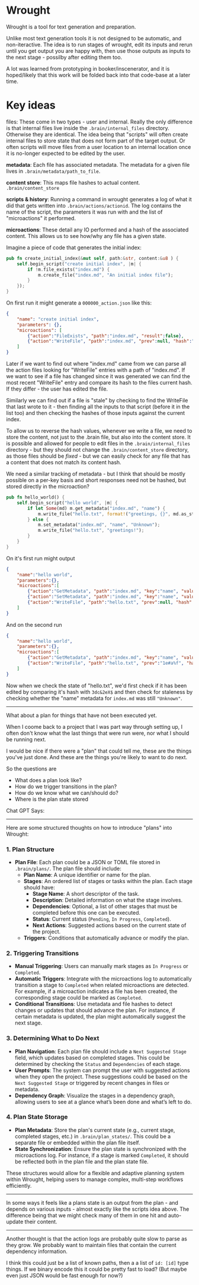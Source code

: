 # Wrought
Wrought is a tool for text generation and preparation.

Unlike most text generation tools it is not designed to be 
automatic, and non-iteractive. The idea is to run stages of wrought, edit its inputs and rerun until you get output you are happy with, then use those outputs as inputs to the next stage - possilby after editing them too.

A lot was learned from prototyping in booker/inscenerator, and it is hoped/likely that this
work will be folded back into that code-base at a later time.

# Key ideas

files: These come in two types - user and internal. Really the only difference is that
internal files live inside the `.brain/internal_files` directory. Otherwise they are identical.
The idea being that "scripts" will often create internal files to store state that does not
form part of the target output. Or often scripts will move files from a user location
to an internal location once it is no-longer expected to be edited by the user.

**metadata**: Each file has associated metadata. The metadata for a given file lives in
`.brain/metadata/path_to_file`.

**content store**: This maps file hashes to actual content. `.brain/content_store`

**scripts & history**: Running a command in wrought generates a log of what it did that gets written into `.brain/actions/actionid`. The log contains the name of the script, the parameters it was run with and the list of "microactions" it performed. 

**microactions**: These detail any IO performed and a hash of the associated content. This allows us to see how/why any file has a given state.


Imagine a piece of code that generates the initial index:

```rust
pub fn create_initial_index(&mut self, path:&str, content:&u8 ) {
    self.begin_script("create initial index", |m| {
        if !m.file_exists("index.md") {
            m.create_file("index.md", "An initial index file");
        }
    });
}
```

On first run it might generate a `000000_action.json` like this:

```json
{
    "name": "create initial index",
    "parameters": {},
    "microactions": [
        {"action":"FileExists", "path":"index.md", "result":false},
        {"action":"WriteFile", "path":"index.md", "prev":null, "hash":"cfgsh-dm#,s"},
    ]
}
```

Later if we want to find out where "index.md" came from we can parse all the action files looking
for "WriteFile" entries with a path of "index.md". If we want to see if a file has
changed since it was generated we can find the most recent "WriteFile" entry and compare its
hash to the files current hash. If they differ - the user has edited the file.

Similarly we can find out if a file is "stale" by checking to find the WriteFile that last wrote to it - then finding all the inputs to that script (before it in the list too) and then checking the hashes of those inputs against the current index.

To allow us to reverse the hash values, whenever we write a file, we need to store the content, not just to the .brain file, but also into the content store. It is possible and allowed for people to edit files in the `.brain/internal_files` directory - but they should not change the `.brain/content_store` directory, as those files should be _fixed_ - but we can easily check for any file that has a content that does not match its content hash.

We need a similar tracking of metadata - but I think that should be mostly possible on a per-key basis and short responses need not be hashed, but stored directly in the microaction?

```rust
pub fn hello_world() {
    self.begin_script("hello world", |m| {
        if let Some(md) m.get_metadata("index.md", "name") {
            m.write_file("hello.txt", format!("greetings, {}", md.as_string());
        } else {
            m.set_metadata("index.md", "name", "Unknown");
            m.write_file("hello.txt", "greetings!");
        }
    }
}
```

On it's first run might output

```json
{
    "name":"hello world",
    "parameters":{},
    "microactions":[
        {"action":"GetMetadata", "path":"index.md", "key":"name", "value":null},
        {"action":"SetMetadata", "path":"index.md", "key":"name", "value":"Unknown"},
        {"action":"WriteFile", "path":"hello.txt", "prev":null, "hash":"1e#a%f"},
    ]
}
```

And on the second run

```json
{
    "name":"hello world",
    "parameters":{},
    "microactions":[
        {"action":"GetMetadata", "path":"index.md", "key":"name", "value":"Unknown"},
        {"action":"WriteFile", "path":"hello.txt", "prev":"1e#a%f", "hash":"3dc&2eX$"},
    ]
}
```

Now when we check the state of "hello.txt", we'd first check if it has been edited by comparing it's hash with
`3dc&2eX$` and then check for staleness by checking whether the "name" metadata for `index.md` was still `"Unknown"`.

---

What about a plan for things that have not been executed yet. 

When I coome back to a project that I was part way through setting up, I often don't know what the last things that were
run were, nor what I should be running next. 

I would be nice if there were a "plan" that could tell me, these are the things you've just done. And these are the
things you're likely to want to do next. 

So the questions are

* What does a plan look like?
* How do we trigger transitions in the plan?
* How do we know what we can/should do?
* Where is the plan state stored

Chat GPT Says: 

---

Here are some structured thoughts on how to introduce "plans" into Wrought:

### 1. **Plan Structure**
   - **Plan File**: Each plan could be a JSON or TOML file stored in `.brain/plans/`. The plan file should include:
     - **Plan Name**: A unique identifier or name for the plan.
     - **Stages**: An ordered list of stages or tasks within the plan. Each stage should have:
       - **Stage Name**: A short descriptor of the task.
       - **Description**: Detailed information on what the stage involves.
       - **Dependencies**: Optional, a list of other stages that must be completed before this one can be executed.
       - **Status**: Current status (`Pending`, `In Progress`, `Completed`).
       - **Next Actions**: Suggested actions based on the current state of the project.
     - **Triggers**: Conditions that automatically advance or modify the plan.

### 2. **Triggering Transitions**
   - **Manual Triggering**: Users can manually mark stages as `In Progress` or `Completed`. 
   - **Automatic Triggers**: Integrate with the microactions log to automatically transition a stage to `Completed` when related microactions are detected. For example, if a microaction indicates a file has been created, the corresponding stage could be marked as `Completed`.
   - **Conditional Transitions**: Use metadata and file hashes to detect changes or updates that should advance the plan. For instance, if certain metadata is updated, the plan might automatically suggest the next stage.

### 3. **Determining What to Do Next**
   - **Plan Navigation**: Each plan file should include a `Next Suggested Stage` field, which updates based on completed stages. This could be determined by checking the `Status` and `Dependencies` of each stage.
   - **User Prompts**: The system can prompt the user with suggested actions when they open the project. These suggestions could be based on the `Next Suggested Stage` or triggered by recent changes in files or metadata.
   - **Dependency Graph**: Visualize the stages in a dependency graph, allowing users to see at a glance what’s been done and what’s left to do.

### 4. **Plan State Storage**
   - **Plan Metadata**: Store the plan's current state (e.g., current stage, completed stages, etc.) in `.brain/plan_states/`. This could be a separate file or embedded within the plan file itself.
   - **State Synchronization**: Ensure the plan state is synchronized with the microactions log. For instance, if a stage is marked `Completed`, it should be reflected both in the plan file and the plan state file.

These structures would allow for a flexible and adaptive planning system within Wrought, helping users to manage complex, multi-step workflows efficiently.

---

In some ways it feels like a plans state is an output from the plan - and depends on various inputs - almost exactly
like the scripts idea above. The difference being that we might check many of them in one hit and auto-update their content.

---

Another thought is that the action logs are probably quite slow to parse as they grow.
We probably want to maintain files that contain the current dependency information. 

I think this could just be a list of known paths, then a a list of `id: [id]` type things. 
If we binary encode this it could be pretty fast to load? (But maybe even just JSON would be fast enough for now?)







